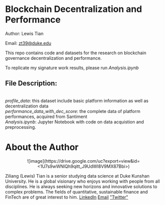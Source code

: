 # Blockchain Decentralization and Performance
Author: Lewis Tian

Email: zt39@duke.edu

This repo contains code and datasets for the research on blockchain governance decentralization and performance.

To replicate my signature work results, please run <i>Analysis.ipynb</i>

## File Description:
<br><i>profile_data</i>: this dataset include basic platform information as well as decentralization data
<br><i>performance_data_with_dec_score</i>: the complete data of platform performances, acquired from Santiment
  <br><i>Analysis.ipynb</i>: Jupyter Notebook with code on data acquistion and preprocessing. 


# About the Author
<center>
![image](https://drive.google.com/uc?export=view&id=<1U7s9wWNlQh9qitt_J9UdWl8V9MX87Bbi>)
</center>
  
Ziliang (Lewis) Tian is a senior studying data science at Duke Kunshan University. He is a global visionary who enjoys working with people from all disciplines. He is always seeking new horizons and innovative solutions to complex problems. The fields of quantitative, sustainable finance and FinTech are of great interest to him. 
[LinkedIn](www.linkedin.com/in/lewistian)
[Email](mailto:ziliangtian727@gmail.com)
["Twitter"](https://twitter.com/LewisTian5)


